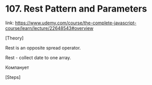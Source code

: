 # 107. Rest Pattern and Parameters
link: https://www.udemy.com/course/the-complete-javascript-course/learn/lecture/22648543#overview


[Theory]

Rest is an opposite spread operator. 

Rest - collect date to one array.

Компанует 



[Steps]